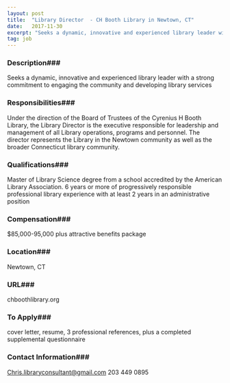 ```yaml
---
layout: post
title:  "Library Director  - CH Booth Library in Newtown, CT"
date:   2017-11-30
excerpt: "Seeks a dynamic, innovative and experienced library leader with a strong commitment to engaging the community  and developing library services"
tag: job
---
```


### Description###

Seeks a dynamic, innovative and experienced library leader with a strong commitment to engaging the community  and developing library services


### Responsibilities###

Under the direction of the Board of Trustees of the Cyrenius H Booth Library, the Library Director is the executive responsible for leadership and management of all Library operations, programs and personnel. The director represents the Library in the Newtown community as well as the broader Connecticut library community. 


### Qualifications###

Master of Library Science degree from a school accredited by the American Library Association. 6 years or more of progressively responsible professional library experience with at least 2 years in an administrative position


### Compensation###

$85,000-95,000 plus attractive benefits package


### Location###

Newtown, CT 


### URL###

chboothlibrary.org

### To Apply###

cover letter, resume, 3 professional references, plus a completed supplemental questionnaire




### Contact Information###

Chris.libraryconsultant@gmail.com  203 449 0895

